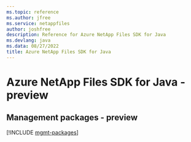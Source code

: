 ```yaml
---
ms.topic: reference
ms.author: jfree
ms.service: netappfiles
author: joshfree
description: Reference for Azure NetApp Files SDK for Java
ms.devlang: java
ms.data: 08/27/2022
title: Azure NetApp Files SDK for Java
---
```

# Azure NetApp Files SDK for Java - preview

## Management packages - preview
[!INCLUDE [mgmt-packages](netapp-files-mgmt-index.md)]